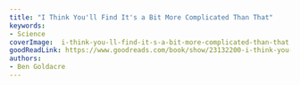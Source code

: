 ```yaml
---
title: "I Think You'll Find It's a Bit More Complicated Than That"
keywords:
- Science
coverImage:  i-think-you-ll-find-it-s-a-bit-more-complicated-than-that.jpg
goodReadLink: https://www.goodreads.com/book/show/23132200-i-think-you-ll-find-it-s-a-bit-more-complicated-than-that
authors:
- Ben Goldacre
---
```

